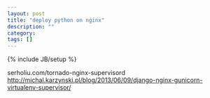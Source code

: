```yaml
---
layout: post
title: "deploy python on nginx"
description: ""
category: 
tags: []
---
```

{% include JB/setup %}

serholiu.com/tornado-nginx-supervisord
http://michal.karzynski.pl/blog/2013/06/09/django-nginx-gunicorn-virtualenv-supervisor/
